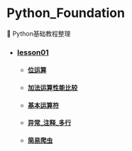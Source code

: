 # Python_Foundation
:pushpin: Python基础教程整理
* ### [lesson01](https://github.com/LittleHeap/Python_Foundation/tree/master/lesson01)  
    * #### [位运算](https://github.com/LittleHeap/Python_Foundation/blob/master/lesson01/%E4%BD%8D%E8%BD%AC%E6%8D%A2.py) 
    * #### [加法运算性能比较](https://github.com/LittleHeap/Python_Foundation/blob/master/lesson01/%E5%8A%A0%E6%B3%95%E8%BF%90%E7%AE%97%E6%80%A7%E8%83%BD%E6%AF%94%E8%BE%83.py)  
    * #### [基本运算符](https://github.com/LittleHeap/Python_Foundation/blob/master/lesson01/%E5%9F%BA%E6%9C%AC%E8%BF%90%E7%AE%97%E7%AC%A6.py)
    * #### [异常_注释_多行](https://github.com/LittleHeap/Python_Foundation/blob/master/lesson01/%E5%BC%82%E5%B8%B8_%E6%B3%A8%E9%87%8A_%E5%A4%9A%E8%A1%8C.py)
    * #### [简易爬虫](https://github.com/LittleHeap/Python_Foundation/blob/master/lesson01/%E7%AE%80%E6%98%93%E7%88%AC%E8%99%AB.py)
